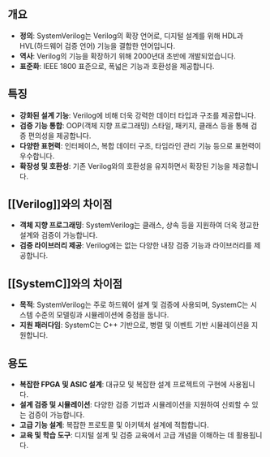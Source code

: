 ## 개요
- **정의**: SystemVerilog는 Verilog의 확장 언어로, 디지털 설계를 위해 HDL과 HVL(하드웨어 검증 언어) 기능을 결합한 언어입니다.
- **역사**: Verilog의 기능을 확장하기 위해 2000년대 초반에 개발되었습니다.
- **표준화**: IEEE 1800 표준으로, 폭넓은 기능과 호환성을 제공합니다.

## 특징
- **강화된 설계 기능**: Verilog에 비해 더욱 강력한 데이터 타입과 구조를 제공합니다.
- **검증 기능 통합**: OOP(객체 지향 프로그래밍) 스타일, 패키지, 클래스 등을 통해 검증 편의성을 제공합니다.
- **다양한 표현력**: 인터페이스, 복합 데이터 구조, 타임라인 관리 기능 등으로 표현력이 우수합니다.
- **확장성 및 호환성**: 기존 Verilog와의 호환성을 유지하면서 확장된 기능을 제공합니다.

## [[Verilog]]와의 차이점
- **객체 지향 프로그래밍**: SystemVerilog는 클래스, 상속 등을 지원하여 더욱 정교한 설계와 검증이 가능합니다.
- **검증 라이브러리 제공**: Verilog에는 없는 다양한 내장 검증 기능과 라이브러리를 제공합니다.

## [[SystemC]]와의 차이점
- **목적**: SystemVerilog는 주로 하드웨어 설계 및 검증에 사용되며, SystemC는 시스템 수준의 모델링과 시뮬레이션에 중점을 둡니다.
- **지원 패러다임**: SystemC는 C++ 기반으로, 병렬 및 이벤트 기반 시뮬레이션을 지원합니다.

## 용도
- **복잡한 FPGA 및 ASIC 설계**: 대규모 및 복잡한 설계 프로젝트의 구현에 사용됩니다.
- **설계 검증 및 시뮬레이션**: 다양한 검증 기법과 시뮬레이션을 지원하여 신뢰할 수 있는 검증이 가능합니다.
- **고급 기능 설계**: 복잡한 프로토콜 및 아키텍처 설계에 적합합니다.
- **교육 및 학습 도구**: 디지털 설계 및 검증 교육에서 고급 개념을 이해하는 데 활용됩니다.